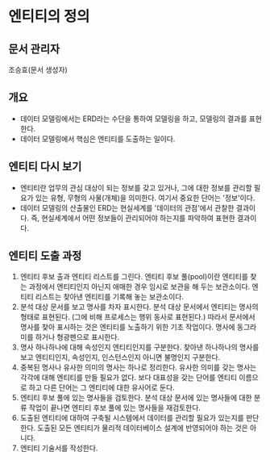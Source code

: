 # 엔티티의 정의
## 문서 관리자
조승효(문서 생성자)
## 개요
   - 데이터 모델링에서는 ERD라는 수단을 통하여 모델링을 하고, 모델링의 결과를 표현한다.
   - 데이터 모델링에서 핵심은 엔티티를 도출하는 일이다.
## 엔티티 다시 보기
   - 엔티티란 업무의 관심 대상이 되는 정보를 갖고 있거나, 그에 대한 정보를 관리할 필요가 있는 유형, 무형의 사물(개체)을 의미한다. 여기서 중요한 단어는 '정보'이다.
   - 데이터 모델링의 산출물인 ERD는 현실세계를 '데이터의 관점'에서 관찰한 결과이다. 즉, 현실세계에서 어떤 정보들이 관리되어야 하는지를 파악하여 표현한 결과이다.
## 엔티티 도출 과정
   1. 엔티티 후보 출과 엔티티 리스트를 그린다. 엔티티 후보 풀(pool)이란 엔티티를 찾는 과정에서 엔티티인지 아닌지 애매한 경우 임시로 보관을 해 두는 보관소이다. 엔티티 리스트는 찾아낸 엔티티를 기록해 놓는 보관소이다.
   2. 분석 대상 문서를 보고 명사를 차자 표시한다. 분석 대상 문서에서 엔티티는 명사의 형태로 표현된다. (그에 비해 프로세스는 행위 동사로 표현된다.) 따라서 문서에서 명사를 찾아 표시하는 것은 엔티티를 노출하기 위한 기초 작업이다. 명사에 동그라미를 하거나 형광펜으로 표시한다.
   3. 명사 하나하나에 대해 속성인지 엔티티인지를 구분한다. 찾아낸 하나하나의 명사를 보고 엔티티인지, 속성인지, 인스턴스인지 아니면 불명인지 구분한다.
   4. 중복된 명사나 유사한 의미의 명사는 하나로 정리한다. 유사한 의미를 갖는 명사는 각각에 대해 엔티티를 만들 필요가 없다. 보다 대표성을 갖는 단어를 엔티티 이름으로 하고 다른 단어는 그 엔티티에 대한 유사어로 둔다.
   5. 엔티티 후보 풀에 있는 명사들을 검토한다. 분석 대상 문서에 있는 명사들에 대한 분류 작업이 끝나면 엔티티 후보 풀에 있는 명사들을 재검토한다.
   6. 도출된 엔티티에 대하여 구축될 시스템에서 데이터를 관리할 필요가 있는지를 판단한다. 도출된 모든 엔티티가 물리적 데이터베이스 설계에 반영되어야 하는 것은 아니다.
   7. 엔티티 기술서를 작성한다.